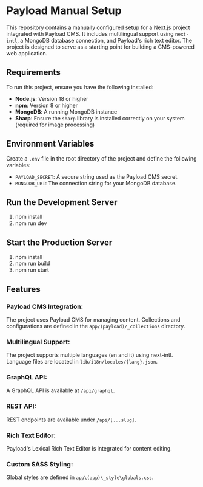# Payload Manual Setup

This repository contains a manually configured setup for a Next.js project integrated with Payload CMS. It includes multilingual support using `next-intl`, a MongoDB database connection, and Payload's rich text editor. The project is designed to serve as a starting point for building a CMS-powered web application.

## Requirements

To run this project, ensure you have the following installed:

- **Node.js**: Version 18 or higher
- **npm**: Version 8 or higher
- **MongoDB**: A running MongoDB instance
- **Sharp**: Ensure the `sharp` library is installed correctly on your system (required for image processing)

## Environment Variables

Create a `.env` file in the root directory of the project and define the following variables:

- `PAYLOAD_SECRET`: A secure string used as the Payload CMS secret.
- `MONGODB_URI`: The connection string for your MongoDB database.

## Run the Development Server

1. npm install
2. npm run dev

## Start the Production Server

1. npm install
2. npm run build
3. npm run start

## Features

### Payload CMS Integration:
The project uses Payload CMS for managing content. Collections and configurations are defined in the `app/(payload)/_collections` directory.

### Multilingual Support:
The project supports multiple languages (en and it) using next-intl. Language files are located in `lib/i18n/locales/{lang}.json`.

### GraphQL API:
A GraphQL API is available at `/api/graphql`.

### REST API:
REST endpoints are available under `/api/[...slug]`.

### Rich Text Editor:
Payload's Lexical Rich Text Editor is integrated for content editing.

### Custom SASS Styling:
Global styles are defined in `app\(app)\_style\globals.css`.

 